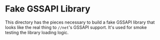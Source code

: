 # Fake GSSAPI Library

This directory has the pieces necessary to build a fake GSSAPI library that
looks like the real thing to `//net`'s GSSAPI support. It's used for smoke
testing the library loading logic.
